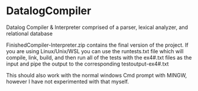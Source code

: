 # DatalogCompiler
Datalog Compiler &amp; Interpreter comprised of a parser, lexical analyzer, and relational database

FinishedCompiler-Interpreter.zip contains the final version of the project. If you are using Linux/Unix/WSL you can use the runtests.txt file which will compile, link, build, and then run all of the tests with the ex4#.txt files as the input and pipe the output to the corresponding testoutput-ex4#.txt

This should also work with the normal windows Cmd prompt with MINGW, however I have not experimented with that myself.
